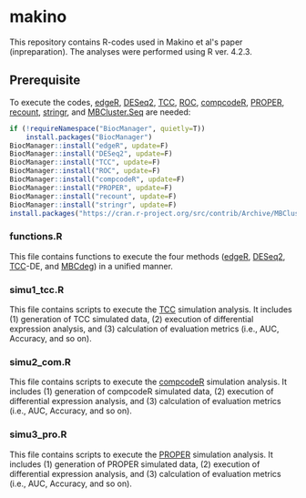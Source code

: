 # makino

This repository contains R-codes used in Makino et al's paper (inpreparation). The analyses were performed using R ver. 4.2.3.

## Prerequisite 
To execute the codes, [edgeR](https://bioconductor.org/packages/edgeR/), [DESeq2](https://bioconductor.org/packages/DESeq2/), [TCC](https://bioconductor.org/packages/TCC/), [ROC](https://bioconductor.org/packages/ROC/), [compcodeR](https://bioconductor.org/packages/compcodeR/), [PROPER](https://bioconductor.org/packages/PROPER/), [recount](https://bioconductor.org/packages/recount/), [stringr](https://bioconductor.org/packages/stringr/), and [MBCluster.Seq](https://CRAN.R-project.org/package=MBCluster.Seq) are needed:  
```r
if (!requireNamespace("BiocManager", quietly=T))
    install.packages("BiocManager")
BiocManager::install("edgeR", update=F)
BiocManager::install("DESeq2", update=F)
BiocManager::install("TCC", update=F)
BiocManager::install("ROC", update=F)
BiocManager::install("compcodeR", update=F)
BiocManager::install("PROPER", update=F)
BiocManager::install("recount", update=F)
BiocManager::install("stringr", update=F)
install.packages("https://cran.r-project.org/src/contrib/Archive/MBCluster.Seq/MBCluster.Seq_1.0.tar.gz")
```

###  functions.R  ###
This file contains functions to execute the four methods ([edgeR](https://bioconductor.org/packages/edgeR/), [DESeq2](https://bioconductor.org/packages/DESeq2/), [TCC](https://bioconductor.org/packages/TCC/)-DE, and [MBCdeg](https://pubmed.ncbi.nlm.nih.gov/34670485/)) in a unified manner.

###  simu1_tcc.R  ###
This file contains scripts to execute the [TCC](https://bioconductor.org/packages/TCC/) simulation analysis. It includes (1) generation of TCC simulated data, (2) execution of differential expression analysis, and (3) calculation of evaluation metrics (i.e., AUC, Accuracy, and so on).

###  simu2_com.R  ###
This file contains scripts to execute the [compcodeR](https://bioconductor.org/packages/compcodeR/) simulation analysis. It includes (1) generation of compcodeR simulated data, (2) execution of differential expression analysis, and (3) calculation of evaluation metrics (i.e., AUC, Accuracy, and so on).

###  simu3_pro.R  ###
This file contains scripts to execute the [PROPER](https://bioconductor.org/packages/PROPER/) simulation analysis. It includes (1) generation of PROPER simulated data, (2) execution of differential expression analysis, and (3) calculation of evaluation metrics (i.e., AUC, Accuracy, and so on).
